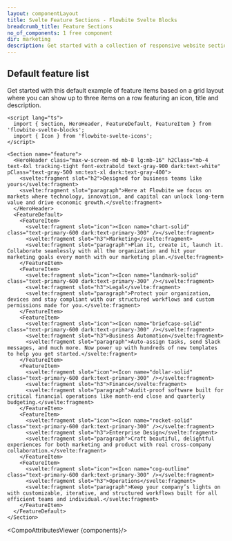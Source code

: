 ```yaml
---
layout: componentLayout
title: Svelte Feature Sections - Flowbite Svelte Blocks
breadcrumb_title: Feature Sections
no_of_components: 1 free component
dir: marketing
description: Get started with a collection of responsive website sections built with Tailwind CSS to showcase a list of features that your product or company offers.
---
```


<script>
  import { TableProp, TableDefaultRow, CompoAttributesViewer } from '../utils'
  import componentData1 from '../component-data/HeroHeader.json'
  import componentData2 from '../component-data/FeatureDefault.json'
  import componentData3 from '../component-data/FeatureItem.json'
  import componentData4 from '../component-data/Section.json'
  const components = 'HeroHeader, FeatureDefault, FeatureItem, Section'
</script>

## Default feature list

Get started with this default example of feature items based on a grid layout where you can show up to three items on a row featuring an icon, title and description.

```svelte example
<script lang="ts">
  import { Section, HeroHeader, FeatureDefault, FeatureItem } from 'flowbite-svelte-blocks';
  import { Icon } from 'flowbite-svelte-icons';
</script>

<Section name="feature">
  <HeroHeader class="max-w-screen-md mb-8 lg:mb-16" h2Class="mb-4 text-4xl tracking-tight font-extrabold text-gray-900 dark:text-white" pClass="text-gray-500 sm:text-xl dark:text-gray-400">
    <svelte:fragment slot="h2">Designed for business teams like yours</svelte:fragment>
    <svelte:fragment slot="paragraph">Here at Flowbite we focus on markets where technology, innovation, and capital can unlock long-term value and drive economic growth.</svelte:fragment>
  </HeroHeader>
  <FeatureDefault>
    <FeatureItem>
      <svelte:fragment slot="icon"><Icon name="chart-solid" class="text-primary-600 dark:text-primary-300" /></svelte:fragment>
      <svelte:fragment slot="h3">Marketing</svelte:fragment>
      <svelte:fragment slot="paragraph">Plan it, create it, launch it. Collaborate seamlessly with all the organization and hit your marketing goals every month with our marketing plan.</svelte:fragment>
    </FeatureItem>
    <FeatureItem>
      <svelte:fragment slot="icon"><Icon name="landmark-solid" class="text-primary-600 dark:text-primary-300" /></svelte:fragment>
      <svelte:fragment slot="h3">Legal</svelte:fragment>
      <svelte:fragment slot="paragraph">Protect your organization, devices and stay compliant with our structured workflows and custom permissions made for you.</svelte:fragment>
    </FeatureItem>
    <FeatureItem>
      <svelte:fragment slot="icon"><Icon name="briefcase-solid" class="text-primary-600 dark:text-primary-300" /></svelte:fragment>
      <svelte:fragment slot="h3">Business Automation</svelte:fragment>
      <svelte:fragment slot="paragraph">Auto-assign tasks, send Slack messages, and much more. Now power up with hundreds of new templates to help you get started.</svelte:fragment>
    </FeatureItem>
    <FeatureItem>
      <svelte:fragment slot="icon"><Icon name="dollar-solid" class="text-primary-600 dark:text-primary-300" /></svelte:fragment>
      <svelte:fragment slot="h3">Finance</svelte:fragment>
      <svelte:fragment slot="paragraph">Audit-proof software built for critical financial operations like month-end close and quarterly budgeting.</svelte:fragment>
    </FeatureItem>
    <FeatureItem>
      <svelte:fragment slot="icon"><Icon name="rocket-solid" class="text-primary-600 dark:text-primary-300" /></svelte:fragment>
      <svelte:fragment slot="h3">Enterprise Design</svelte:fragment>
      <svelte:fragment slot="paragraph">Craft beautiful, delightful experiences for both marketing and product with real cross-company collaboration.</svelte:fragment>
    </FeatureItem>
    <FeatureItem>
      <svelte:fragment slot="icon"><Icon name="cog-outline" class="text-primary-600 dark:text-primary-300" /></svelte:fragment>
      <svelte:fragment slot="h3">Operations</svelte:fragment>
      <svelte:fragment slot="paragraph">Keep your company’s lights on with customizable, iterative, and structured workflows built for all efficient teams and individual.</svelte:fragment>
    </FeatureItem>
  </FeatureDefault>
</Section>
```

<CompoAttributesViewer {components}/>